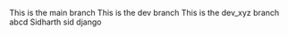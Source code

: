 ﻿This is the main branch
This is the dev branch
This is the dev_xyz branch
abcd
Sidharth
sid django
